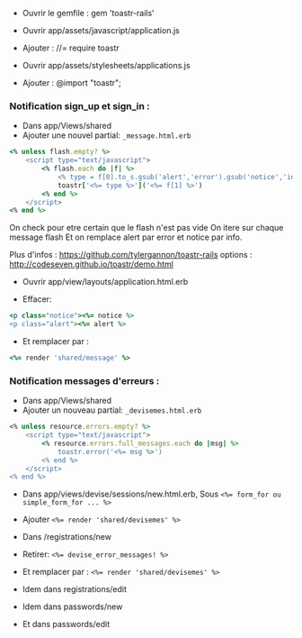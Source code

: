 - Ouvrir le gemfile : gem 'toastr-rails'

- Ouvrir app/assets/javascript/application.js
- Ajouter : //= require toastr

- Ouvrir app/assets/stylesheets/applications.js
- Ajouter : @import "toastr";

### Notification sign_up et sign_in :


- Dans app/Views/shared
- Ajouter une nouvel partial: ```_message.html.erb```

```ruby
<% unless flash.empty? %>
	<script type="text/javascript">
		<% flash.each do |f| %>
			<% type = f[0].to_s.gsub('alert','error').gsub('notice','info') %>
			toastr['<%= type %>']('<%= f[1] %>')
		<% end %>
	</script>
<% end %>
```

On check pour etre certain que le flash n'est pas vide
On itere sur chaque message flash
Et on remplace alert par error et notice par info.

Plus d'infos : https://github.com/tylergannon/toastr-rails
options : http://codeseven.github.io/toastr/demo.html

- Ouvrir app/view/layouts/application.html.erb

- Effacer:

```ruby
<p class="notice"><%= notice %>
<p class="alert"><%= alert %>
```

- Et remplacer par :

```ruby
<%= render 'shared/message' %>
```
### Notification messages d'erreurs :

- Dans app/Views/shared
- Ajouter un nouveau partial: ```_devisemes.html.erb```

```ruby
<% unless resource.errors.empty? %>
	<script type="text/javascript">
		<% resource.errors.full_messages.each do |msg| %>
			toastr.error('<%= msg %>')
		<% end %>
	</script>
<% end %>
```
	
- Dans app/views/devise/sessions/new.html.erb, Sous ```<%= form_for ou simple_form_for ... %>```

- Ajouter ```<%= render 'shared/devisemes' %>```
	
- Dans /registrations/new
	
- Retirer: ```<%= devise_error_messages! %>```
	
- Et remplacer par : ```<%= render 'shared/devisemes' %>```
	
- Idem dans registrations/edit
- Idem dans passwords/new
- Et dans passwords/edit
	
	
	
	
	

